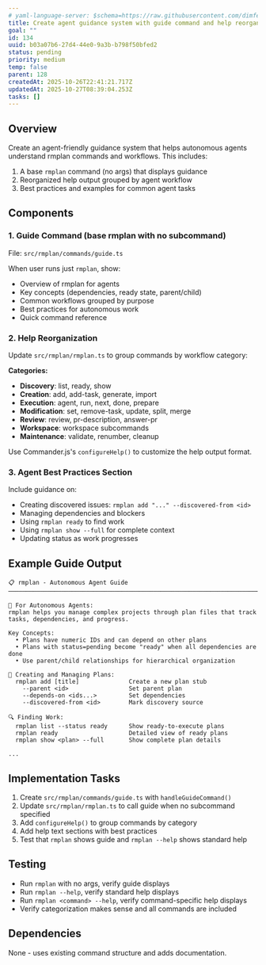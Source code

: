 ```yaml
---
# yaml-language-server: $schema=https://raw.githubusercontent.com/dimfeld/llmutils/main/schema/rmplan-plan-schema.json
title: Create agent guidance system with guide command and help reorganization
goal: ""
id: 134
uuid: b03a07b6-27d4-44e0-9a3b-b798f50bfed2
status: pending
priority: medium
temp: false
parent: 128
createdAt: 2025-10-26T22:41:21.717Z
updatedAt: 2025-10-27T08:39:04.253Z
tasks: []
---
```


## Overview

Create an agent-friendly guidance system that helps autonomous agents understand rmplan commands and workflows. This includes:
1. A base `rmplan` command (no args) that displays guidance
2. Reorganized help output grouped by agent workflow
3. Best practices and examples for common agent tasks

## Components

### 1. Guide Command (base rmplan with no subcommand)

File: `src/rmplan/commands/guide.ts`

When user runs just `rmplan`, show:
- Overview of rmplan for agents
- Key concepts (dependencies, ready state, parent/child)
- Common workflows grouped by purpose
- Best practices for autonomous work
- Quick command reference

### 2. Help Reorganization

Update `src/rmplan/rmplan.ts` to group commands by workflow category:

**Categories:**
- **Discovery**: list, ready, show
- **Creation**: add, add-task, generate, import
- **Execution**: agent, run, next, done, prepare  
- **Modification**: set, remove-task, update, split, merge
- **Review**: review, pr-description, answer-pr
- **Workspace**: workspace subcommands
- **Maintenance**: validate, renumber, cleanup

Use Commander.js's `configureHelp()` to customize the help output format.

### 3. Agent Best Practices Section

Include guidance on:
- Creating discovered issues: `rmplan add "..." --discovered-from <id>`
- Managing dependencies and blockers
- Using `rmplan ready` to find work
- Using `rmplan show --full` for complete context
- Updating status as work progresses

## Example Guide Output

```
📋 rmplan - Autonomous Agent Guide
────────────────────────────────────────────────────────────────────────────────

🤖 For Autonomous Agents:
rmplan helps you manage complex projects through plan files that track
tasks, dependencies, and progress.

Key Concepts:
  • Plans have numeric IDs and can depend on other plans
  • Plans with status=pending become "ready" when all dependencies are done
  • Use parent/child relationships for hierarchical organization

📝 Creating and Managing Plans:
  rmplan add [title]              Create a new plan stub
    --parent <id>                 Set parent plan
    --depends-on <ids...>         Set dependencies
    --discovered-from <id>        Mark discovery source

🔍 Finding Work:
  rmplan list --status ready      Show ready-to-execute plans
  rmplan ready                    Detailed view of ready plans
  rmplan show <plan> --full       Show complete plan details

...
```

## Implementation Tasks

1. Create `src/rmplan/commands/guide.ts` with `handleGuideCommand()`
2. Update `src/rmplan/rmplan.ts` to call guide when no subcommand specified
3. Add `configureHelp()` to group commands by category
4. Add help text sections with best practices
5. Test that `rmplan` shows guide and `rmplan --help` shows standard help

## Testing

- Run `rmplan` with no args, verify guide displays
- Run `rmplan --help`, verify standard help displays
- Run `rmplan <command> --help`, verify command-specific help displays
- Verify categorization makes sense and all commands are included

## Dependencies

None - uses existing command structure and adds documentation.
